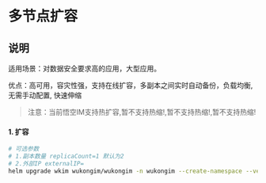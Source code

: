 # 多节点扩容


## 说明

适用场景：对数据安全要求高的应用，大型应用。

优点：高可用，容灾性强，支持在线扩容，多副本之间实时自动备份，负载均衡, 无需手动配置, 快速伸缩

> 注意：当前悟空IM支持热扩容,暂不支持热缩!,暂不支持热缩!,暂不支持热缩!



#### 1. 扩容
```bash
# 可选参数 
# 1.副本数量 replicaCount=1 默认为2
# 2.外部IP externalIP=
helm upgrade wkim wukongim/wukongim -n wukongim --create-namespace --version 0.1.0 --set replicaCount=3
```
